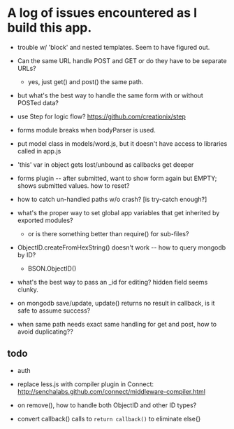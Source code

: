 # A log of issues encountered as I build this app.

* trouble w/ 'block' and nested templates. Seem to have figured out.

* Can the same URL handle POST and GET or do they have to be separate URLs?
  - yes, just get() and post() the same path.
* but what's the best way to handle the same form with or without POSTed data?

* use Step for logic flow? https://github.com/creationix/step

* forms module breaks when bodyParser is used.

* put model class in models/word.js, but it doesn't have access to libraries called in app.js

* 'this' var in object gets lost/unbound as callbacks get deeper

* forms plugin -- after submitted, want to show form again but EMPTY; shows submitted values. how to reset?

* how to catch un-handled paths w/o crash? [is try-catch enough?]

* what's the proper way to set global app variables that get inherited by exported modules?
  - or is there something better than require() for sub-files?

* ObjectID.createFromHexString() doesn't work -- how to query mongodb by ID?
  - BSON.ObjectID()

* what's the best way to pass an _id for editing? hidden field seems clunky.

* on mongodb save/update, update() returns no result in callback, is it safe to assume success?

* when same path needs exact same handling for get and post, how to avoid duplicating??

## todo

* auth

* replace less.js with compiler plugin in Connect: http://senchalabs.github.com/connect/middleware-compiler.html

* on remove(), how to handle both ObjectID and other ID types?

* convert callback() calls to `return callback()` to eliminate else{}

